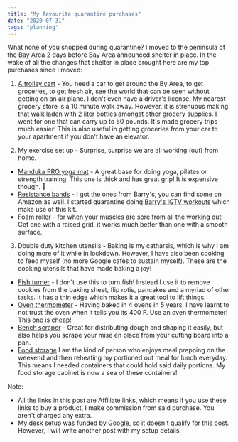 ```yaml
---
title: "My favourite quarantine purchases"
date: "2020-07-31"
tags: "planning"
---
```


What none of you shopped during quarantine? I moved to the peninsula of the Bay Area 2 days before Bay Area announced shelter in place. In the wake of all the changes that shelter in place brought here are my top purchases since I moved:

1. [A trolley cart](https://www.amazon.com/gp/product/B002M3SP14/ref=as_li_tl?ie=UTF8&camp=1789&creative=9325&creativeASIN=B002M3SP14&linkCode=as2&tag=nainar-20&linkId=e7193730fc04a3814250388bee6e3bfc) - You need a car to get around the By Area, to get groceries, to get fresh air, see the world that can be seen without getting on an air plane. I don't even have a driver's license. My nearest grocery store is a 10 minute walk away. However, it is strenuous making that walk laden with 2 liter bottles amongst other grocery supplies. I went for one that can carry up to 50 pounds. It's made grocery trips much easier! This is also useful in getting groceries from your car to your apartment if you don't have an elevator.

2. My exercise set up - Surprise, surprise we are all working (out) from home. 
  - [Manduka PRO yoga mat](https://www.amazon.com/gp/product/B0000DZFXZ/ref=as_li_tl?ie=UTF8&camp=1789&creative=9325&creativeASIN=B0000DZFXZ&linkCode=as2&tag=nainar-20&linkId=83285146a14d8d880a6e1715de46b83f) - A great base for doing yoga, pilates or strength training. This one is thick and has great grip! It is expensive though. 🙈
  - [Resistance bands](https://shop.barrys.com/collections/barrys-at-home/products/barrys-band-together-red-fit-kit) - I got the ones from Barry's, you can find some on Amazon as well. I started quarantine doing [Barry's IGTV workouts](https://www.instagram.com/barrys/channel/) which make use of this kit.
  - [Foam roller](https://www.amazon.com/gp/product/B0040EGNIU/ref=as_li_tl?ie=UTF8&camp=1789&creative=9325&creativeASIN=B0040EGNIU&linkCode=as2&tag=nainar-20&linkId=55b2398fa48dc608f148ed38475c1eae) - for when your muscles are sore from all the working out! Get one with a raised grid, it works much better than one with a smooth surface. 

3. Double duty kitchen utensils - Baking is my catharsis, which is why I am doing more of it while in lockdown. However, I have also been cooking to feed myself (no more Google cafes to sustain myself). These are the cooking utensils that have made baking a joy!
  - [Fish turner](https://www.amazon.com/gp/product/B079NRDW9C/ref=as_li_tl?ie=UTF8&camp=1789&creative=9325&creativeASIN=B079NRDW9C&linkCode=as2&tag=nainar-20&linkId=161d347660ed8697ec5494ec01e8a213) - I don't use this to turn fish! Instead I use it to remove cookies from the baking sheet, flip rotis, pancakes and a myriad of other tasks. It has a thin edge which makes it a great tool to lift things. 
  - [Oven thermometer](https://www.amazon.com/gp/product/B005KDEIZ0/ref=as_li_tl?ie=UTF8&camp=1789&creative=9325&creativeASIN=B005KDEIZ0&linkCode=as2&tag=nainar-20&linkId=d30d8b89846d6fd5c8005a5d5a85a234) - Having baked in 4 ovens in 5 years, I have learnt to not trust the oven when it tells you its 400 F. Use an oven thermometer! This one is cheap!
  - [Bench scraper](https://www.amazon.com/gp/product/B000SSZ4Q4/ref=as_li_tl?ie=UTF8&camp=1789&creative=9325&creativeASIN=B000SSZ4Q4&linkCode=as2&tag=nainar-20&linkId=9a2d3f428df05d4369c01a45dbb2efef) - Great for distributing dough and shaping it easily, but also helps you scrape your mise en place from your cutting board into a pan. 
  - [Food storage](https://www.amazon.com/gp/product/B0783Q4PBN/ref=as_li_tl?ie=UTF8&camp=1789&creative=9325&creativeASIN=B0783Q4PBN&linkCode=as2&tag=nainar-20&linkId=c6fc762da08dcbdce9ac28be3d8d5137) I am the kind of person who enjoys meal prepping on the weekend and then reheating my portioned out meal for lunch everyday. This means I needed containers that could hold said daily portions. My food storage cabinet is now a sea of these containers!

Note: 
- All the links in this post are Affiliate links, which means if you use these links to buy a product, I make commission from said purchase. You aren't charged any extra. 
- My desk setup was funded by Google, so it doesn't qualify for this post. However, I will write another post with my setup details. 